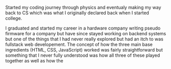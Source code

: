 ---
---

Started my coding journey through physics and eventualy making my way back to CS
which was what I originally declared back when I started college.

I graduated and started my career in a hardware company writing pseudo firmware
for a company but have since stayed working on backend systems but one of the
things that I had never really explored but had an itch to was fullstack web
developement. The concept of how the three main base ingredients (HTML, CSS,
JavaScript) worked was fairly straightforward but something that I never fully
understood was how all three of these played together as well as how the
